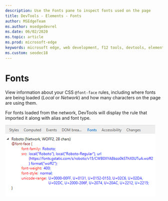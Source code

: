 ```yaml
---
description: Use the Fonts pane to inspect fonts used on the page
title: DevTools - Elements - Fonts
author: MSEdgeTeam
ms.author: msedgedevrel
ms.date: 06/02/2020
ms.topic: article
ms.prod: microsoft-edge
keywords: microsoft edge, web development, f12 tools, devtools, elements, fonts, @font-face
ms.custom: seodec18
---
```


# Fonts

View information about your CSS `@font-face` rules, including where fonts are being loaded (*Local* or *Network*) and how many characters on the page are using them.

For fonts loaded from the network, DevTools will display the rule that imported it along with alias and font type.

![Fonts pane](../media/elements_fonts.png)